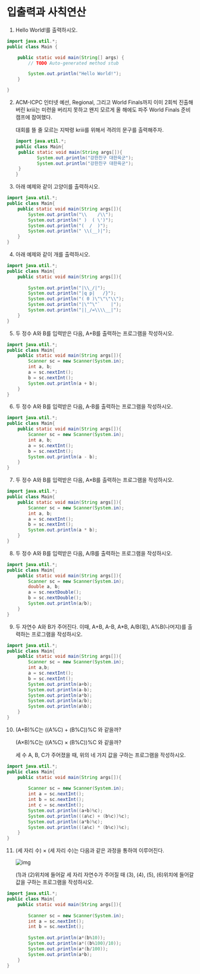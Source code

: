 # 입출력과 사칙연산

1. Hello World!를 출력하시오.

```java
import java.util.*;
public class Main {

	public static void main(String[] args) {
		// TODO Auto-generated method stub

		System.out.println("Hello World!");
	}

}

```

2. ACM-ICPC 인터넷 예선, Regional, 그리고 World Finals까지 이미 2회씩 진출해버린 kriii는 미련을 버리지 못하고 왠지 모르게 올 해에도 파주 World Finals 준비 캠프에 참여했다.

   대회를 뜰 줄 모르는 지박령 kriii를 위해서 격려의 문구를 출력해주자.

   ```java
   import java.util.*;
   public class Main{
   	public static void main(String args[]){
           System.out.println("강한친구 대한육군");
           System.out.println("강한친구 대한육군");
   	}
   }
   ```

   

3. 아래 예제와 같이 고양이를 출력하시오.

```java
import java.util.*;
public class Main{
	public static void main(String args[]){
        System.out.println("\\    /\\");
        System.out.println(" )  ( \')");
        System.out.println("(  /  )");
        System.out.println(" \\(__)|");
	}
}
```

4. 아래 예제와 같이 개를 출력하시오.

```java
import java.util.*;
public class Main{
	public static void main(String args[]){
        
        System.out.println("|\\_/|");
        System.out.println("|q p|   /}");
        System.out.println("( 0 )\"\"\"\\");
        System.out.println("|\"^\"`    |");
        System.out.println("||_/=\\\\__|");
	}
}
```

5. 두 정수 A와 B를 입력받은 다음, A+B를 출력하는 프로그램을 작성하시오.

```java
import java.util.*;
public class Main{
	public static void main(String args[]){
		Scanner sc = new Scanner(System.in);
		int a, b;
		a = sc.nextInt();
		b = sc.nextInt();
		System.out.println(a + b);
	}
}
```

6. 두 정수 A와 B를 입력받은 다음, A-B를 출력하는 프로그램을 작성하시오.

```java
import java.util.*;
public class Main{
	public static void main(String args[]){
		Scanner sc = new Scanner(System.in);
		int a, b;
		a = sc.nextInt();
		b = sc.nextInt();
		System.out.println(a - b);
	}
}
```

7. 두 정수 A와 B를 입력받은 다음, A×B를 출력하는 프로그램을 작성하시오.

```java
import java.util.*;
public class Main{
	public static void main(String args[]){
		Scanner sc = new Scanner(System.in);
		int a, b;
		a = sc.nextInt();
		b = sc.nextInt();
		System.out.println(a * b);
	}
}
```

8. 두 정수 A와 B를 입력받은 다음, A/B를 출력하는 프로그램을 작성하시오.

```java
import java.util.*;
public class Main{
	public static void main(String args[]){
		Scanner sc = new Scanner(System.in);
		double a, b;
		a = sc.nextDouble();
		b = sc.nextDouble();
		System.out.println(a/b);
	}
}
```

9. 두 자연수 A와 B가 주어진다. 이때, A+B, A-B, A*B, A/B(몫), A%B(나머지)를 출력하는 프로그램을 작성하시오. 

```java
import java.util.*;
public class Main{
	public static void main(String args[]){
        Scanner sc = new Scanner(System.in);
        int a,b;
        a = sc.nextInt();
        b = sc.nextInt();
        System.out.println(a+b);
        System.out.println(a-b);
        System.out.println(a*b);
        System.out.println(a/b);
        System.out.println(a%b);
	}
}
```

10. (A+B)%C는 ((A%C) + (B%C))%C 와 같을까?

    (A×B)%C는 ((A%C) × (B%C))%C 와 같을까?

    세 수 A, B, C가 주어졌을 때, 위의 네 가지 값을 구하는 프로그램을 작성하시오.

```java
import java.util.*;
public class Main{
	public static void main(String args[]){
        
        Scanner sc = new Scanner(System.in);
        int a = sc.nextInt();
        int b = sc.nextInt();
        int c = sc.nextInt();
        System.out.println((a+b)%c);
        System.out.println(((a%c) + (b%c))%c);
        System.out.println((a*b)%c);
        System.out.println(((a%c) * (b%c))%c);
	}
}

```

11. (세 자리 수) × (세 자리 수)는 다음과 같은 과정을 통하여 이루어진다.

    ![img](https://www.acmicpc.net/upload/images/f5NhGHVLM4Ix74DtJrwfC97KepPl27s%20(1).png)

    (1)과 (2)위치에 들어갈 세 자리 자연수가 주어질 때 (3), (4), (5), (6)위치에 들어갈 값을 구하는 프로그램을 작성하시오.

```java
import java.util.*;
public class Main{
	public static void main(String args[]){
        
        Scanner sc = new Scanner(System.in);
        int a = sc.nextInt();
        int b = sc.nextInt();
        
        System.out.println(a*(b%10));
        System.out.println(a*((b%100)/10));
        System.out.println(a*(b/100));
        System.out.println(a*b);
	}
}

```